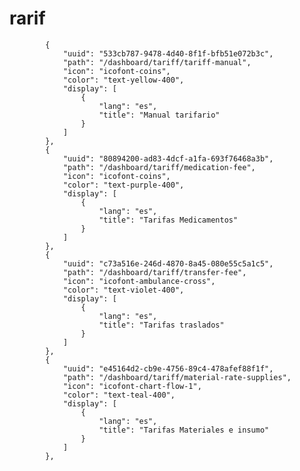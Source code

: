 # rarif


            {
                "uuid": "533cb787-9478-4d40-8f1f-bfb51e072b3c",
                "path": "/dashboard/tariff/tariff-manual",
                "icon": "icofont-coins",
                "color": "text-yellow-400",
                "display": [
                    {
                        "lang": "es",
                        "title": "Manual tarifario"
                    }
                ]
            },
            {
                "uuid": "80894200-ad83-4dcf-a1fa-693f76468a3b",
                "path": "/dashboard/tariff/medication-fee",
                "icon": "icofont-coins",
                "color": "text-purple-400",
                "display": [
                    {
                        "lang": "es",
                        "title": "Tarifas Medicamentos"
                    }
                ]
            },
            {
                "uuid": "c73a516e-246d-4870-8a45-080e55c5a1c5",
                "path": "/dashboard/tariff/transfer-fee",
                "icon": "icofont-ambulance-cross",
                "color": "text-violet-400",
                "display": [
                    {
                        "lang": "es",
                        "title": "Tarifas traslados"
                    }
                ]
            },
            {
                "uuid": "e45164d2-cb9e-4756-89c4-478afef88f1f",
                "path": "/dashboard/tariff/material-rate-supplies",
                "icon": "icofont-chart-flow-1",
                "color": "text-teal-400",
                "display": [
                    {
                        "lang": "es",
                        "title": "Tarifas Materiales e insumo"
                    }
                ]
            },